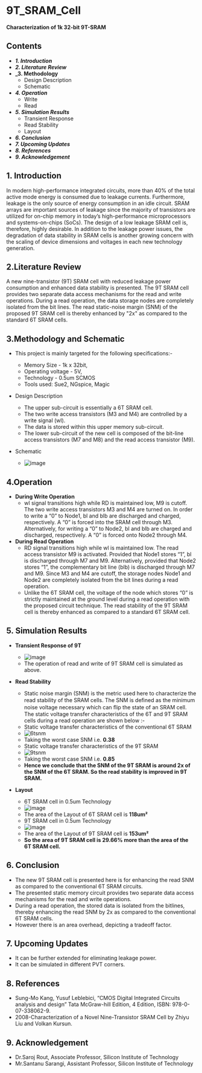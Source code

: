 # 9T_SRAM_Cell
**Characterization of 1k 32-bit 9T-SRAM**
## Contents
- **_1. Introduction_** 
- **_2. Literature Review_**
- **_3. Methodology** 
  - Design Description
  - Schematic
- **_4. Operation_**
  - Write
  - Read
- **_5. Simulation Results_**
  - Transient Response
  - Read Stability
  - Layout
- **_6. Conclusion_**
- **_7. Upcoming Updates_**
- **_8. References_**
- **_9. Acknowledgement_**
## **1. Introduction**
In modern high-performance integrated circuits, more than 40% of the total active mode energy is consumed due to leakage currents. Furthermore, leakage is the only source of energy consumption in an idle circuit. SRAM arrays are   important sources of leakage since the majority of transistors are utilized for on-chip memory in today’s high-performance microprocessors and systems-on-chips (SoCs). The design of a low leakage SRAM cell is, therefore, highly desirable.
In addition to the leakage power issues, the degradation of data stability in SRAM cells is another growing concern with the scaling of device dimensions and voltages in each new technology generation.

## **2.Literature Review**
A new nine-transistor (9T) SRAM cell with reduced leakage power consumption and enhanced data stability is presented. The 9T SRAM cell provides two separate data access mechanisms for the read and write operations. During a read operation, the data storage nodes are completely isolated from the bit lines. The read static-noise margin (SNM) of the proposed 9T SRAM cell is thereby enhanced by "2x" as compared to the standard 6T SRAM cells.

## **3.Methodology and Schematic**
- This project is mainly targeted for the following specifications:-
  - Memory Size - 1k x 32bit,
  - Operating voltage - 5V,
  - Technology -  0.5um SCMOS
  - Tools used: Sue2, NGspice, Magic

- Design Description  
  - The upper sub-circuit is essentially a 6T SRAM cell.
  - The two write access transistors (M3 and M4) are controlled by a write signal (wl).
  - The data is stored within this upper memory sub-circuit. 
  - The lower sub-circuit of the new cell is composed of the bit-line access transistors (M7 and M8) and the read access transistor (M9). 

- Schematic
  - ![image](https://user-images.githubusercontent.com/72131007/100839185-d00bb180-3499-11eb-86b9-cd45ca01ffe3.png)

## **4.Operation**
- **During Write Operation**
  - wl signal transitions high while RD is maintained low, M9 is cutoff. The two write access transistors M3 and M4 are turned on. In order to write a “0” to Node1, bl and blb       are discharged and charged, respectively. A “0” is forced into the SRAM cell through M3. Alternatively, for writing a “0” to Node2, bl and blb are charged and discharged,       respectively. A “0” is forced onto Node2 through M4.
- **During Read Operation**
  - RD signal transitions high while wl is maintained low. The read access transistor M9 is activated. Provided that Node1 stores “1”, bl is discharged through M7 and M9.           Alternatively, provided that Node2 stores “1”, the complementary bit line (blb) is discharged through M7 and M9. Since M3 and M4 are cutoff, the storage nodes Node1 and         Node2 are completely isolated from the bit lines during a read operation. 
  - Unlike the 6T SRAM cell, the voltage of the node which stores “0” is strictly maintained at the ground level during a read operation with the proposed circuit technique. The     read stability of the 9T SRAM cell is thereby enhanced as compared to a standard 6T SRAM cell.
  
## **5. Simulation Results**
- **Transient Response of 9T**
  - ![image](https://user-images.githubusercontent.com/72131007/100842788-5aa2df80-349f-11eb-831d-8db0f87c2cc4.png)
  - The operation of read and write of 9T SRAM cell is simulated as above.
  
- **Read Stability**
  - Static noise margin (SNM) is the metric used here to characterize the read stability of the SRAM cells. The SNM is deﬁned as the minimum noise voltage necessary which can       ﬂip the state of an SRAM cell. The static voltage transfer characteristics of the 6T and 9T SRAM cells during a read operation are shown below :-
  - Static voltage transfer characteristics of the conventional 6T SRAM
   - ![6tsnm](https://user-images.githubusercontent.com/72131007/100844879-6ba12000-34a2-11eb-93f5-6c918da9d925.PNG)
   - Taking the worst case SNM i.e. **0.38** 
  - Static voltage transfer characteristics of the 9T SRAM
   - ![9tsnm](https://user-images.githubusercontent.com/72131007/100845180-d4889800-34a2-11eb-8f38-6903e6c0ac15.PNG)
   - Taking the worst case SNM i.e. **0.85** 
  - **Hence we conclude that the SNM of the 9T SRAM is around 2x of the SNM of the 6T SRAM. So the read stability is improved in 9T SRAM.**
  
- **Layout**
  - 6T SRAM cell in 0.5um Technology
   - ![image](https://user-images.githubusercontent.com/72131007/100846037-0c440f80-34a4-11eb-80d0-a608e12ff3e1.png)
   - The area of the Layout of 6T SRAM cell is **118um²**
  - 9T SRAM cell in 0.5um Technology
   - ![image](https://user-images.githubusercontent.com/72131007/100846603-b9b72300-34a4-11eb-891c-b8fc76fb785c.png)
   - The area of the Layout of 9T SRAM cell is **153um²**
  - **So the area of 9T SRAM cell is 29.66% more than the area of the 6T SRAM cell.**

## **6. Conclusion**
- The new 9T SRAM cell is presented here is for enhancing the read SNM as compared to the conventional 6T SRAM circuits.
- The presented static memory circuit provides two separate data access mechanisms for the read and write operations.
- During a read operation, the stored data is isolated from the bitlines, thereby enhancing the read SNM by 2x as compared to the conventional 6T SRAM cells. 
- However there is an area overhead, depicting a tradeoff factor.

## **7. Upcoming Updates**
- It can be further extended for eliminating leakage power.
- It can be simulated in different PVT corners.

## **8. References**
- Sung-Mo Kang, Yusuf Leblebici, “CMOS Digital Integrated Circuits analysis and design” Tata McGraw-hill Edition, 4 Edition, ISBN: 978-0-07-338062-9. 
- 2008-Characterization of a Novel Nine-Transistor SRAM Cell by Zhiyu Liu and Volkan Kursun.

## **9. Acknowledgement**
- Dr.Saroj Rout, Associate Professor, Silicon Institute of Technology
- Mr.Santanu Sarangi, Assistant Professor, Silicon Institute of Technology
